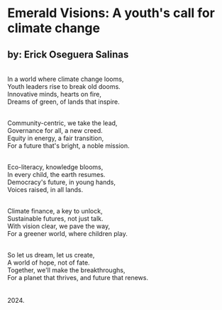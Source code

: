 # Emerald Visions: A youth's call for climate change
## by: Erick Oseguera Salinas

<br> In a world where climate change looms,
<br> Youth leaders rise to break old dooms.
<br> Innovative minds, hearts on fire,
<br> Dreams of green, of lands that inspire.

<br> Community-centric, we take the lead,
<br> Governance for all, a new creed.
<br> Equity in energy, a fair transition,
<br> For a future that's bright, a noble mission.

<br> Eco-literacy, knowledge blooms,
<br> In every child, the earth resumes.
<br> Democracy's future, in young hands,
<br> Voices raised, in all lands.

<br> Climate finance, a key to unlock,
<br> Sustainable futures, not just talk.
<br> With vision clear, we pave the way,
<br> For a greener world, where children play.
 
<br> So let us dream, let us create,
<br> A world of hope, not of fate.
<br> Together, we'll make the breakthroughs,
<br> For a planet that thrives, and future that renews.
<br><br><br> 2024.
